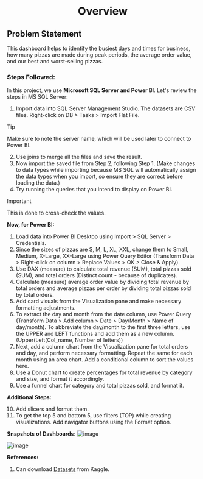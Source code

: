 <h1 align="center">
  Overview
</h1>

## Problem Statement
This dashboard helps to identify the busiest days and times for business, how many pizzas are made during peak periods, the average order value, and our best and worst-selling pizzas.

### Steps Followed:
In this project, we use **Microsoft SQL Server and Power BI**. Let's review the steps in MS SQL Server:
1. Import data into SQL Server Management Studio. The datasets are CSV files. Right-click on DB > Tasks > Import Flat File. 
>[!TIP]
>Make sure to note the server name, which will be used later to connect to Power BI.
2. Use joins to merge all the files and save the result.
3. Now import the saved file from Step 2, following Step 1. (Make changes to data types while importing because MS SQL will automatically assign the data types when you import, so ensure they are correct before loading the data.)
4. Try running the queries that you intend to display on Power BI.
>[!IMPORTANT]
>This is done to cross-check the values.

**Now, for Power BI:**

1. Load data into Power BI Desktop using Import > SQL Server > Credentials.
2. Since the sizes of pizzas are S, M, L, XL, XXL, change them to Small, Medium, X-Large, XX-Large using Power Query Editor (Transform Data > Right-click on column > Replace Values > OK > Close & Apply).
3. Use DAX (measure) to calculate total revenue (SUM), total pizzas sold (SUM), and total orders (Distinct count - because of duplicates).
4. Calculate (measure) average order value by dividing total revenue by total orders and average pizzas per order by dividing total pizzas sold by total orders.
5. Add card visuals from the Visualization pane and make necessary formatting adjustments.
6. To extract the day and month from the date column, use Power Query (Transform Data > Add column > Date > Day/Month > Name of day/month). To abbreviate the day/month to the first three letters, use the UPPER and LEFT functions and add them as a new column.(Upper(Left(Col_name, Number of letters))
7. Next, add a column chart from the Visualization pane for total orders and day, and perform necessary formatting. Repeat the same for each month using an area chart. Add a conditional column to sort the values here.
8. Use a Donut chart to create percentages for total revenue by category and size, and format it accordingly.
9. Use a funnel chart for category and total pizzas sold, and format it.

**Additional Steps:**

10. Add slicers and format them.
11. To get the top 5 and bottom 5, use filters (TOP) while creating visualizations. Add navigator buttons using the Format option.

**Snapshots of Dashboards:**
![image](https://github.com/sainadreddy/Pizza-Sales-Analysis/assets/63005649/4c784e6a-260d-4422-9d80-650c98031b2a)

![image](https://github.com/sainadreddy/Pizza-Sales-Analysis/assets/63005649/f50ab58e-93c3-444a-a4fa-01aae7e3799c)

**References:**
1. Can download [Datasets](https://www.kaggle.com/datasets/mysarahmadbhat/pizza-place-sales) from Kaggle.

